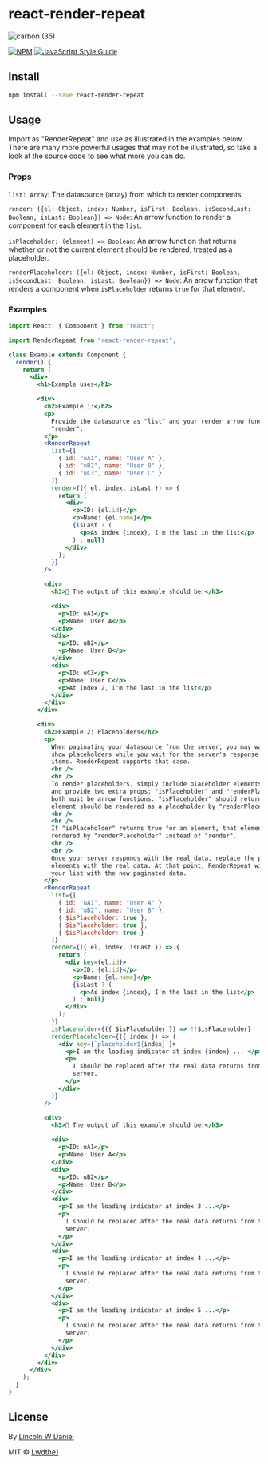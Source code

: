 # react-render-repeat

![carbon (35)](https://user-images.githubusercontent.com/5778798/73617125-a5d33400-45e9-11ea-8e98-fb65bc3b6355.png)

[![NPM](https://img.shields.io/npm/v/react-render-repeat.svg)](https://www.npmjs.com/package/react-render-repeat) [![JavaScript Style Guide](https://img.shields.io/badge/code_style-standard-brightgreen.svg)](https://standardjs.com)

## Install

```bash
npm install --save react-render-repeat
```

## Usage

Import as "RenderRepeat" and use as illustrated in the examples below. There are many more powerful usages that may not be illustrated, so take a look at the source code to see what more you can do.

### Props

`list: Array`: The datasource (array) from which to render components.

`render: ({el: Object, index: Number, isFirst: Boolean, isSecondLast: Boolean, isLast: Boolean}) => Node`: An arrow function to render a component for each element in the `list`.

`isPlaceholder: (element) => Boolean`: An arrow function that returns whether or not the current element should be rendered, treated as a placeholder.

`renderPlaceholder: ({el: Object, index: Number, isFirst: Boolean, isSecondLast: Boolean, isLast: Boolean}) => Node`: An arrow function that renders a component when `isPlaceholder` returns `true` for that element.

### Examples

```jsx
import React, { Component } from "react";

import RenderRepeat from "react-render-repeat";

class Example extends Component {
  render() {
    return (
      <div>
        <h1>Example uses</h1>

        <div>
          <h2>Example 1:</h2>
          <p>
            Provide the datasource as "list" and your render arrow function as
            "render".
          </p>
          <RenderRepeat
            list={[
              { id: "uA1", name: "User A" },
              { id: "uB2", name: "User B" },
              { id: "uC3", name: "User C" }
            ]}
            render={({ el, index, isLast }) => {
              return (
                <div>
                  <p>ID: {el.id}</p>
                  <p>Name: {el.name}</p>
                  {isLast ? (
                    <p>As index {index}, I'm the last in the list</p>
                  ) : null}
                </div>
              );
            }}
          />

          <div>
            <h3>🌴 The output of this example should be:</h3>

            <div>
              <p>ID: uA1</p>
              <p>Name: User A</p>
            </div>
            <div>
              <p>ID: uB2</p>
              <p>Name: User B</p>
            </div>
            <div>
              <p>ID: uC3</p>
              <p>Name: User C</p>
              <p>At index 2, I'm the last in the list</p>
            </div>
          </div>
        </div>

        <div>
          <h2>Example 2: Placeholders</h2>
          <p>
            When paginating your datasource from the server, you may want to
            show placeholders while you wait for the server's response of more
            items. RenderRepeat supports that case.
            <br />
            <br />
            To render placeholders, simply include placeholder elements in your datasource
            and provide two extra props: "isPlaceholder" and "renderPlaceholder";
            both must be arrow functions. "isPlaceholder" should return true if an
            element should be rendered as a placeholder by "renderPlaceholder".
            <br />
            <br />
            If "isPlaceholder" returns true for an element, that element will be
            rendered by "renderPlaceholder" instead of "render".
            <br />
            <br />
            Once your server responds with the real data, replace the placeholder
            elements with the real data. At that point, RenderRepeat will rerender
            your list with the new paginated data.
          </p>
          <RenderRepeat
            list={[
              { id: "uA1", name: "User A" },
              { id: "uB2", name: "User B" },
              { $isPlaceholder: true },
              { $isPlaceholder: true },
              { $isPlaceholder: true }
            ]}
            render={({ el, index, isLast }) => {
              return (
                <div key={el.id}>
                  <p>ID: {el.id}</p>
                  <p>Name: {el.name}</p>
                  {isLast ? (
                    <p>As index {index}, I'm the last in the list</p>
                  ) : null}
                </div>
              );
            }}
            isPlaceholder={({ $isPlaceholder }) => !!$isPlaceholder}
            renderPlaceholder={({ index }) => (
              <div key={`placeholder${index}`}>
                <p>I am the loading indicator at index {index} ... </p>
                <p>
                  I should be replaced after the real data returns from the
                  server.
                </p>
              </div>
            )}
          />

          <div>
            <h3>🌴 The output of this example should be:</h3>

            <div>
              <p>ID: uA1</p>
              <p>Name: User A</p>
            </div>
            <div>
              <p>ID: uB2</p>
              <p>Name: User B</p>
            </div>
            <div>
              <p>I am the loading indicator at index 3 ...</p>
              <p>
                I should be replaced after the real data returns from the
                server.
              </p>
            </div>
            <div>
              <p>I am the loading indicator at index 4 ...</p>
              <p>
                I should be replaced after the real data returns from the
                server.
              </p>
            </div>
            <div>
              <p>I am the loading indicator at index 5 ...</p>
              <p>
                I should be replaced after the real data returns from the
                server.
              </p>
            </div>
          </div>
        </div>
      </div>
    );
  }
}
```

## License

By [Lincoln W Daniel](https://lincolnwdaniel.com)

MIT © [Lwdthe1](https://github.com/Lwdthe1)
